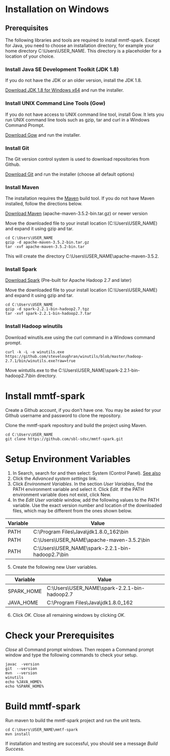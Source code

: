 # Installation on Windows

## Prerequisites
The following libraries and tools are required to install mmtf-spark. Except for Java, you need to choose an installation directory, for example your home directory C:\Users\USER_NAME. This directory is a placeholder for a location of your choice.

### Install Java SE Development Toolkit (JDK 1.8)
If you do not have the JDK or an older version, install the JDK 1.8.

[Download JDK 1.8 for Windows x64](http://www.oracle.com/technetwork/java/javase/downloads/jdk8-downloads-2133151.html) and run the installer.

### Install UNIX Command Line Tools (Gow)
If you do not have access to UNIX command line tool, install Gow. It lets you run UNIX command line tools such as gzip, tar and curl in a Windows Command Prompt.

[Download Gow](https://github.com/bmatzelle/gow/releases) and run the installer.

### Install Git
The Git version control system is used to download repositories from Github.

[Download Git](https://github.com/git-for-windows/git/releases/download/v2.16.1.windows.1/Git-2.16.1-64-bit.exe) and run the installer (choose all default options)


### Install Maven
The installation requires the [Maven](http://maven.apache.org/guides/getting-started/index.html#What_is_Maven) build tool. If you do not have Maven installed, follow the directions below.

[Download Maven](http://maven.apache.org/download.cgi) (apache-maven-3.5.2-bin.tar.gz) or newer version

Move the downloaded file to your install location (C:\Users\USER_NAME) and expand it using
gzip and tar.

```
cd C:\Users\USER_NAME
gzip -d apache-maven-3.5.2-bin.tar.gz
tar -xvf apache-maven-3.5.2-bin.tar
```

This will create the directory C:\Users\USER_NAME\apache-maven-3.5.2.

### Install Spark
[Download Spark](http://spark.apache.org/downloads.html) (Pre-built for Apache Hadoop 2.7 and later)

Move the downloaded file to your install location (C:\Users\USER_NAME) and expand it using
gzip and tar.

``` 
cd C:\Users\USER_NAME
gzip -d spark-2.2.1-bin-hadoop2.7.tgz
tar -xvf spark-2.2.1-bin-hadoop2.7.tar
```

### Install Hadoop winutils
Download winutils.exe using the curl command in a Windows command prompt.
```
curl -k -L -o winutils.exe https://github.com/steveloughran/winutils/blob/master/hadoop-2.7.1/bin/winutils.exe?raw=true
```

Move wintutils.exe to the C:\Users\USER_NAME\spark-2.2.1-bin-hadoop2.7\bin directory.


# Install mmtf-spark
Create a Github account, if you don't have one. You may be asked for your Github username and password to clone the repository.

Clone the mmtf-spark repository and build the project using Maven.
```
cd C:\Users\USER_NAME
git clone https://github.com/sbl-sdsc/mmtf-spark.git
```

# Setup Environment Variables
1. In Search, search for and then select: System (Control Panel). [See also](https://www.java.com/en/download/help/path.xml)
2. Click the *Advanced system settings* link.
3. Click *Environment Variables*. In the section *User Variables*, find the PATH environment variable and select it. Click *Edit*. If the PATH environment variable does not exist, click New.
4. In the *Edit User variable* window, add the following values to the PATH variable. Use the exact version number and location of the downloaded files, which may be different from the ones shown below.

| Variable      | Value                                            |
| ------------- |--------------------------------------------------|
| PATH          | C:\Program Files\Java\jdk1.8.0_162\bin           |
| PATH          | C:\Users\USER_NAME\apache-maven-3.5.2\bin        |
| PATH          | C:\Users\USER_NAME\spark-2.2.1-bin-hadoop2.7\bin |

5. Create the following new User variables.

| Variable      | Value                                        |
| ------------- |----------------------------------------------|
| SPARK_HOME    | C:\Users\USER_NAME\spark-2.2.1-bin-hadoop2.7 |
| JAVA_HOME     | C:\Program Files\Java\jdk1.8.0_162           |


6. Click *OK*. Close all remaining windows by clicking *OK*.


# Check your Prerequisites
*Close* all Command prompt windows. Then reopen a Command prompt window and type the following commands to check your setup.
```
javac  -version
git  --version
mvn  --version
winutils
echo %JAVA_HOME%
echo %SPARK_HOME%
```

# Build mmtf-spark
Run maven to build the mmtf-spark project and run the unit tests.
```
cd C:\Users\USER_NAME\mmtf-spark
mvn install
```

If installation and testing are successful, you should see a message *Build Success*.